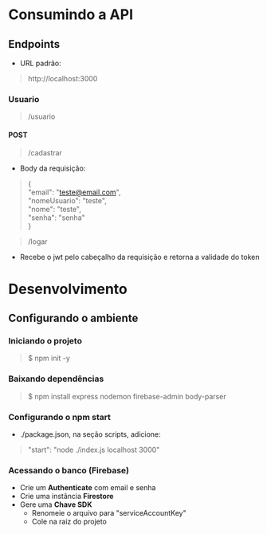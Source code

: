 # Consumindo a API
## Endpoints
- URL padrão:
> http://localhost:3000
### Usuario
> /usuario
#### POST
> /cadastrar
- Body da requisição:
> {  
    "email": "teste@email.com",  
    "nomeUsuario": "teste",  
    "nome": "teste",  
    "senha": "senha"  
}

> /logar
- Recebe o jwt pelo cabeçalho da requisição e retorna a validade do token
# Desenvolvimento
## Configurando o ambiente 
### Iniciando o projeto

> $ npm init -y

### Baixando dependências

> $ npm install express nodemon firebase-admin body-parser

### Configurando o **npm start**

- ./package.json, na seção scripts, adicione:

> "start": "node ./index.js localhost 3000"

### Acessando o banco (Firebase)

- Crie um **Authenticate** com email e senha
- Crie uma instância **Firestore**
- Gere uma **Chave SDK** 
    - Renomeie o arquivo para "serviceAccountKey"
    - Cole na raiz do projeto

